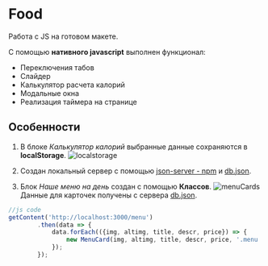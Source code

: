 # Food
Работа с JS на готовом макете.

С помощью **нативного javascript** выполнен функционал:
* Переключения табов
* Слайдер
* Калькулятор расчета калорий
* Модальные окна
* Реализация таймера на странице


## Особенности
1. В блоке *Калькулятор калорий* выбранные данные сохраняются в **localStorage**.
![localstorage](https://sun9-24.userapi.com/s/v1/ig2/ihUQifin6AvMgYp9_2TPg5PabvN3akc-CCcMljB9Eg278optA_OnC0CG4G7sOWNmocn8ZXkl88n0TC-GU9ZWi1LM.jpg?size=640x227&quality=96&type=album)


2. Создан локальный сервер с помощью [json-server - npm](https://www.npmjs.com/package/json-server) и [db.json](https://github.com/horoshere/Food/blob/main/dist/db.json).


3. Блок *Наше меню на день* создан с помощью **Классов**.
![menuCards](https://sun9-17.userapi.com/s/v1/ig2/1dAG4cPs5IshFWT3TOJFAK9ano77utSRCnKjIXv-DLyxDlX4IUDADK8V2E2ffl-_XvYoiCdP1uefGS8TijRIDzwN.jpg?size=784x401&quality=96&type=album)
Данные для карточек получены с сервера [db.json](https://github.com/horoshere/Food/blob/main/dist/db.json).

```js
//js code
getContent('http://localhost:3000/menu')
        .then(data => {
            data.forEach(({img, altimg, title, descr, price}) => {
                new MenuCard(img, altimg, title, descr, price, '.menu .container').render();
            });
        });
```


